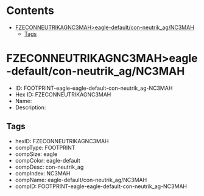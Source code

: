 



Contents
========

* [FZECONNEUTRIKAGNC3MAH>eagle-default/con-neutrik_ag/NC3MAH](#fzeconneutrikagnc3maheagle-defaultcon-neutrik_agnc3mah)
	* [Tags](#tags)

# FZECONNEUTRIKAGNC3MAH>eagle-default/con-neutrik_ag/NC3MAH

- ID: FOOTPRINT-eagle-eagle-default-con-neutrik_ag-NC3MAH
- Hex ID: FZECONNEUTRIKAGNC3MAH
- Name: 
- Description: 

## Tags

- hexID: FZECONNEUTRIKAGNC3MAH
- oompType: FOOTPRINT
- oompSize: eagle
- oompColor: eagle-default
- oompDesc: con-neutrik_ag
- oompIndex: NC3MAH
- oompName: eagle-default/con-neutrik_ag/NC3MAH
- oompID: FOOTPRINT-eagle-eagle-default-con-neutrik_ag-NC3MAH

